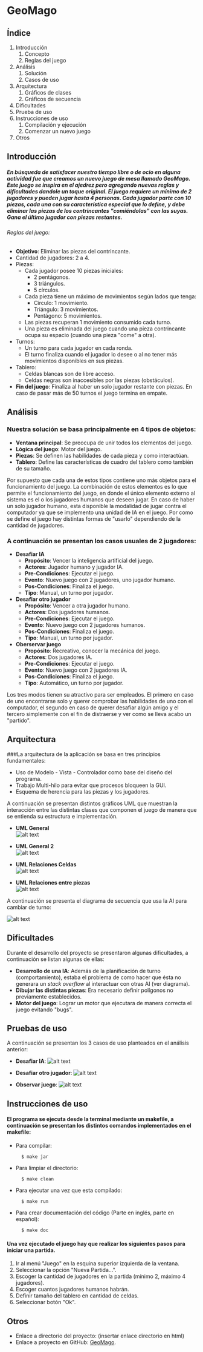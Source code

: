 ﻿GeoMago
=======

Índice
------------
1. Introducción
	1. Concepto
	2. Reglas del juego
2. Análisis
    1. Solución
	2. Casos de uso
3. Arquitectura
    1. Gráficos de clases
	2. Gráficos de secuencia
4. Dificultades
5. Prueba de uso
6. Instrucciones de uso
    1. Compilación y ejecución
	2. Comenzar un nuevo juego
7. Otros

Introducción
------------
##### En búsqueda de satisfacer nuestro tiempo libre o de ocio en alguna actividad fue que creamos un nuevo juego de mesa llamado GeoMago. Este juego se inspira en el ajedrez pero agregando nuevas reglas y dificultades dandole un toque original. El juego requiere un mínimo de 2 jugadores y pueden jugar hasta 4 personas. Cada jugador parte con 10 piezas, cada una con su característica especial que lo define, y debe eliminar las piezas de los contrincantes "comiéndolas" con las suyas. Gana el último jugador con piezas restantes.

###### Reglas del juego:
- **Objetivo**: Eliminar las piezas del contrincante.
- Cantidad de jugadores: 2 a 4.
- Piezas:
	- Cada jugador posee 10 piezas iniciales:
		- 2 pentágonos.
		- 3 triángulos.
		- 5 círculos.
	- Cada pieza tiene un máximo de movimientos según lados que tenga:
		- Círculo: 1 movimiento.
		- Triángulo: 3 movimientos.
		- Pentágono: 5 movimientos.
	- Las piezas recuperan 1 movimiento consumido cada turno.
	- Una pieza es eliminada del juego cuando una pieza contrincante ocupa su espacio (cuando una pieza "come" a otra).
- Turnos:
	- Un turno para cada jugador en cada ronda.
	- El turno finaliza cuando el jugador lo desee o al no tener más movimientos disponibles en sus piezas.
- Tablero:
	- Celdas blancas son de libre acceso.
	- Celdas negras son inaccesibles por las piezas (obstáculos).
- **Fin del juego**: Finaliza al haber un solo jugador restante con piezas. En caso de pasar más de 50 turnos el juego termina en empate.

Análisis
------------
### Nuestra solución se basa principalmente en 4 tipos de objetos:
- **Ventana principal**: Se preocupa de unir todos los elementos del juego.
- **Lógica del juego**: Motor del juego.
- **Piezas**: Se definen las habilidades de cada pieza y como interactúan.
- **Tablero**: Define las características de cuadro del tablero como también de su tamaño.

Por supuesto que cada una de estos tipos contiene uno más objetos para el funcionamiento del juego.
La combinación de estos elementos es lo que permite el funcionamiento del juego, en donde el único elemento externo al sistema es el o los jugadores humanos que deseen jugar. En caso de haber un solo jugador humano, esta disponible la modalidad de jugar contra el computador ya que se implemento una unidad de IA en el juego.
Por como se define el juego hay distintas formas de "usarlo" dependiendo de la cantidad de jugadores.

### A continuación se presentan los casos usuales de 2 jugadores:
- 	**Desafiar IA**  
    - **Propósito**: Vencer la inteligencia artificial del juego.  
    - **Actores**: Jugador humano y jugador IA.  
    - **Pre-Condiciones**: Ejecutar el juego.  
    - **Evento**: Nuevo juego con 2 jugadores, uno jugador humano.  
    - **Pos-Condiciones**: Finaliza el juego.  
    - **Tipo**: Manual, un turno por jugador.  
- 	**Desafiar otro jugador**  
    - **Propósito**: Vencer a otra jugador humano.  
    - **Actores**: Dos jugadores humanos.  
    - **Pre-Condiciones**: Ejecutar el juego.  
    - **Evento**: Nuevo juego con 2 jugadores humanos.  
    - **Pos-Condiciones**: Finaliza el juego.  
    - **Tipo**: Manual, un turno por jugador.  
- 	**Oberservar juego**  
    - **Propósito**: Recreativo, conocer la mecánica del juego.  
    - **Actores**: Dos jugadores IA.  
    - **Pre-Condiciones**: Ejecutar el juego.  
    - **Evento**: Nuevo juego con 2 jugadores IA.  
    - **Pos-Condiciones**: Finaliza el juego.  
    - **Tipo**: Automático, un turno por jugador.  
	
	
Los tres modos tienen su atractivo para ser empleados. El primero en caso de uno encontrarse solo y querer comprobar las habilidades de uno con el computador, el segundo en caso de querer desafiar algún amigo y el tercero simplemente con el fin de distraerse y ver como se lleva acabo un "partido".

Arquitectura
------------
 
###La arquitectura de la aplicación se basa en tres principios fundamentales: 
- Uso de Modelo - Vista - Controlador como base del diseño del programa.
- Trabajo Multi-hilo para evitar que procesos bloqueen la GUI.
- Esquema de herencia para las piezas y los jugadores.

A continuación se presentan distintos gráficos UML que muestran la interacción entre las distintas clases que componen el juego de manera que se entienda su estructura e implementación.

- **UML General**  
![alt text](img/General.png)

- **UML General 2**  
![alt text](img/prueba.png)

- **UML Relaciones Celdas**  
![alt text](img/RelacionesCeldas.png)

- **UML Relaciones entre piezas**  
![alt text](img/RelacionesPiezas.png)


A continuación se presenta el diagrama de secuencia que usa la AI para cambiar de turno:

![alt text](img/cambioTurnoAI.png)


Dificultades
------------
Durante el desarrollo del proyecto se presentaron algunas dificultades, a continuación se listan algunas de ellas:
- **Desarrollo de una IA**: Además de la planificación de turno (comportamiento), estaba el problema de como hacer que ésta no generara un *stack overflow* al interactuar con otras AI (ver diagrama).
- **Dibujar las distintas piezas**: Era necesario definir polígonos no previamente establecidos.
- **Motor del juego**: Lograr un motor que ejecutara de manera correcta el juego evitando "bugs".

Pruebas de uso
------------
A continuación se presentan los 3 casos de uso planteados en el análisis anterior:
- **Desafiar IA**: 
	![alt text](img/player_vs_IA.PNG)
	
- **Desafiar otro jugador**:
	![alt text](img/player_vs_player.PNG)
	
- **Observar juego**:
	![alt text](img/AI_vs_AI.png)

Instrucciones de uso
------------
#### El programa se ejecuta desde la terminal mediante un makefile, a continuación se presentan los distintos comandos implementados en el makefile:

- Para compilar:

		$ make jar
	
- Para limpiar el directorio:

		$ make clean
	
- Para ejecutar una vez que esta compilado:

		$ make run
	
- Para crear documentación del código (Parte en inglés, parte en español):

		$ make doc
	
#### Una vez ejecutado el juego hay que realizar los siguientes pasos para iniciar una partida.

1. Ir al menú "Juego" en la esquina superior izquierda de la ventana.
2. Seleccionar la opción "Nueva Partida...".
3. Escoger la cantidad de jugadores en la partida (mínimo 2, máximo 4 jugadores).
4. Escoger cuantos jugadores humanos habrán.
5. Definir tamaño del tablero en cantidad de celdas.
6. Seleccionar botón "Ok".
	
Otros
------------
- Enlace a directorio del proyecto: (insertar enlace directorio en html)  
- Enlace a proyecto en GitHub:
[GeoMago](https://github.com/Lisergishnu/GeoMago).